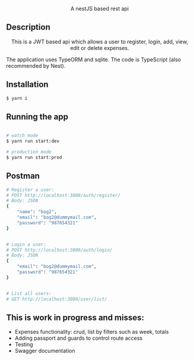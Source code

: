 <p align="center">
  A nestJS based rest api
</p>
    
## Description

<p align="center">This is a JWT based api which allows a user to register, login, add, view, edit or delete expenses.</p>
The application uses TypeORM and sqlite.  
The code is TypeScript (also recommended by Nest).

## Installation

```bash
$ yarn i
```

## Running the app

```bash

# watch mode
$ yarn run start:dev

# production mode
$ yarn run start:prod
```

## Postman

```bash
# Register a user:
# POST http://localhost:3000/auth/register/
# Body: JSON
{
    "name": "bog2",
    "email": "bog2@dummymail.com",
    "password": "987654321"
}


# Login a user:
# POST http://localhost:3000/auth/login/
# Body: JSON
{
    "email": "bog2@dummymail.com",
    "password": "987654321"
}


# List all users:
# GET http://localhost:3000/user/list/

```

## This is work in progress and misses:

- Expenses functionality: crud, list by filters such as week, totals
- Adding passport and guards to control route access
- Testing
- Swagger documentation


